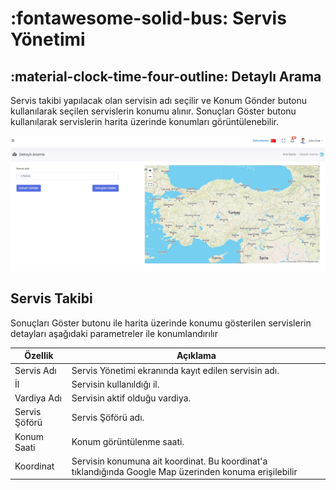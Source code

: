 # :fontawesome-solid-bus: Servis Yönetimi

## :material-clock-time-four-outline: Detaylı Arama

Servis takibi yapılacak olan servisin adı seçilir ve Konum Gönder butonu kullanılarak seçilen servislerin konumu alınır. Sonuçları Göster butonu kullanılarak servislerin harita üzerinde konumları görüntülenebilir.

![](./images/servistakibi.jpg)

## Servis Takibi

Sonuçları Göster butonu ile harita üzerinde konumu gösterilen servislerin detayları aşağıdaki parametreler ile konumlandırılır


| Özellik                  | Açıklama                                                     |
| ------------------------ | ------------------------------------------------------------ |
| Servis Adı               | Servis Yönetimi ekranında kayıt edilen servisin adı.
| İl                       | Servisin kullanıldığı il.                                              |
| Vardiya Adı              | Servisin aktif olduğu vardiya. |
| Servis Şöförü            | Servis Şöförü adı. |
| Konum Saati         | Konum görüntülenme saati.|
| Koordinat  | Servisin konumuna ait koordinat. Bu koordinat'a tıklandığında Google Map üzerinden konuma erişilebilir |


